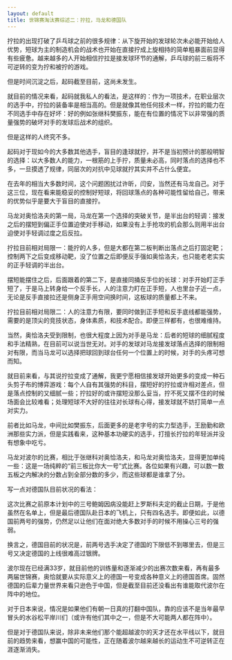 ```yaml
---
layout: default
title: 世锦赛淘汰赛综述二：拧拉，马龙和德国队
---
```


拧拉的出现打破了乒乓球之前的很多规律：从下旋开始的发球轮次未必能开始给人优势，短球为主的制造机会的战术也开始在直接拧成上旋相持的简单粗暴面前显得有些疲惫。越来越多的人开始相信拧拉是接发球环节的通解，乒乓球的前三板将不可逆转的变为拧和被拧的游戏。

但是时间沉淀之后，起码截至目前，这尚未发生。

就目前的情况来看，起码就我私人的看法，是这样的：作为一项技术，在职业层次的选手中，拧拉的装备率是相当高的。但是就像其他任何技术一样，拧拉的能力在不同选手中存在好坏：好的例如张继科樊振东，能在有位置的情况下以非常强的质量强势的破坏对手的发球后战术的组织。

但是这样的人终究不多。

起码对于现如今的大多数其他选手，盲目的逢球就拧，并不是当初预计的那般明智的选择：以大多数人的能力，一根筋的上手拧，质量未必高，同时落点的选择也不多，一旦摸透了规律，同层次的对抗中见球就拧其实并不占什么便宜。

在去年的相当大多数时间，这个问题困扰过许昕，闫安，当然还有马龙自己。对于这三位，现在看来能稳妥的控制好短球，将回球落点的各种可能性留给自己，带来的优势似乎是要大于盲目的直接拧。

马龙对奥恰洛夫的第一局，马龙在第一个选择的突破关节，是半出台的轻调：接发之后的摆短到偏正手位置迫使对手移动，如果没有上手抢攻的机会那么则用半出台迫使对手轻调过度之后反拉。

拧拉目前相对局限一：能拧的人多，但是大都在第二板判断出落点之后打固定靶；控制两下之后变成移动靶，没了位置之后即便反手强如奥恰洛夫，也只能老老实实的正手轻调的半出台。

摆短能摆住之后，后面跟着的第二下，是直接同捅反手位的长球：对手开始盯正手短了，于是马上转身给一个反手长，人的注意力盯在正手短，人也里台子近一点，无论是反手直接拉还是侧身正手用空间换时间，这板球的质量都上不来。

拧拉目前相对局限二：人的注意力有限，要同时做到正手短和反手底线都能强势，需要的是顶尖的竞技状态，身体素质，和技术配合。即便三样都有，也很难维持。

当然，奥恰洛夫受到限制，也很大程度上因为对手是马龙：后者的短球的细腻程度和手法精熟，在目前可以说当世无对。对手的发球对马龙接发球落点选择的限制相对有限，而当马龙可以选择把球回到球台任何一个位置上的时候，对手的头疼可想而知。


就目前来看，与其说拧拉变成了通解，我更宁愿相信接发球开始更多的变成一种石头剪子布的博弈游戏：每个人自有其强势的科目，摆短好的拧拉或许相对差点，但是落点控制的又细腻一些；拧拉好的或许摆短没那么妥当，拧不死又摆不住的时候场面会比较难看；处理短球不大好的往往对长球有心得，接发球就不妨打简单一点对实力。

前者比如马龙，中间比如樊振东，后面更多的是老字号的实力型选手，王励勤和欧洲那些实力派，但是实践看来，这种基本功硬实的选手，打擅长拧拉的年轻派并没有想象中吃亏。



马龙对波尔的比赛，相比于张继科对奥恰洛夫，和马龙对奥恰洛夫，显得更加单纯一些：这是一场纯粹的“前三板比你大一号”式比赛。各位如果有兴趣，可以数一数五板之内解决的分数占到全部分数的多少，而这些球都是谁拿了分。



写一点对德国队目前状况的看法：

这次比赛之前原本计划中的三号鲍姆因病没能赶上罗斯科夫定的截止日期，于是他虽然在名单上，但是最后德国队赴日本的飞机上，只有四名选手。即便如此，以德国前两号的强势，仍然足以让他们在面对绝大多数对手的时候不用操心三号的强弱。

换言之，德国目前的状况是，前两号选手决定了德国的下限低不到哪里去，但是三号又决定德国的上线很难高过银牌。

波尔现在已经满33岁，就目前他的训练量和逐渐减少的出赛次数来看，再有最多两届世锦赛，奥恰就要从实际意义上的德国一号变成各种意义上的德国首席。固然德国的后辈力量世界来看只逊色于中国，但是截至目前还没看出有谁能取代波尔在阵中的地位。

对于日本来说，情况是如果他们有朝一日真的打翻中国队，靠的应该不是当年最早冒头的水谷松平岸川们（或许有他们其中之一，但是不大可能两人都在阵中）。

但是对于德国队来说，除非未来他们那个能超越波尔的天才还在水平线以下，就目前的趋势来看，想赢中国的可能性，正在随着波尔越来越长的运动生不可逆转正在涯逐渐消失。
